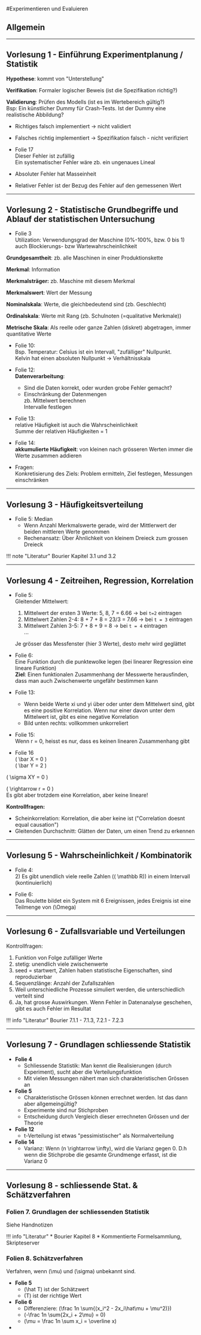 #Experimentieren und Evaluieren

## Allgemein

---
## Vorlesung 1 - Einführung Experimentplanung / Statistik

**Hypothese**: kommt von "Unterstellung"

**Verifikation**: Formaler logischer Beweis (ist die Spezifikation richtig?)

**Validierung**: Prüfen des Modells (ist es im Wertebereich gültig?)  
    Bsp: Ein künstlicher Dummy für Crash-Tests. Ist der Dummy eine realistische Abbildung?

* Richtiges falsch implementiert -> nicht validiert
* Falsches richtig implementiert -> Spezifikation falsch - nicht verifiziert

* Folie 17  
    Dieser Fehler ist zufällig  
    Ein systematischer Fehler wäre zb. ein ungenaues Lineal

* Absoluter Fehler hat Masseinheit
* Relativer Fehler ist der Bezug des Fehler auf den gemessenen Wert

---
## Vorlesung 2 - Statistische Grundbegriffe und  Ablauf der statistischen Untersuchung

* Folie 3  
    Utilization: Verwendungsgrad der Maschine (0%-100%, bzw. 0 bis 1)  
    auch Blockierungs- bzw Wartewahrscheinlichkeit

**Grundgesamtheit**: zb. alle Maschinen in einer Produktionskette

**Merkmal**: Information
  
**Merkmalsträger:** zb. Maschine mit diesem Merkmal  

**Merkmalswert**: Wert der Messung

**Nominalskala**: Werte, die gleichbedeutend sind (zb. Geschlecht)

**Ordinalskala**: Werte mit Rang (zb. Schulnoten (=qualitative Merkmale))

**Metrische Skala**: Als reelle oder ganze Zahlen (diskret) abgetragen, immer quantitative Werte

* Folie 10:  
    Bsp. Temperatur: Celsius ist ein Intervall, "zufälliger" Nullpunkt.  
    Kelvin hat einen absoluten Nullpunkt -> Verhältnisskala

* Folie 12:  
    **Datenverarbeitung**:  
    - Sind die Daten korrekt, oder wurden grobe Fehler gemacht?  
    - Einschränkung der Datenmengen  
        zb. Mittelwert berechnen  
        Intervalle festlegen


* Folie 13:  
    relative Häufigkeit ist auch die Wahrscheinlichkeit  
    Summe der relativen Häufigkeiten = 1

* Folie 14:  
    **akkumulierte Häufigkeit**: von kleinen nach grösseren Werten immer die Werte zusammen addieren

* Fragen:  
Konkretisierung des Ziels: Problem ermitteln, Ziel festlegen, Messungen einschränken


---
## Vorlesung 3 - Häufigkeitsverteilung
* Folie 5: Median
    - Wenn Anzahl Merkmalswerte gerade, wird der Mittlerwert der beiden mittleren Werte genommen
    - Rechenansatz: Über Ähnlichkeit von kleinem Dreieck zum grossen Dreieck

!!! note "Literatur"
    Bourier Kapitel 3.1 und 3.2

---
## Vorlesung 4 - Zeitreihen, Regression, Korrelation

* Folie 5:  
    Gleitender Mittelwert:
    1. Mittelwert der ersten 3 Werte: 5, 8, 7 = 6.66 -> bei `t=2` eintragen
    2. Mittelwert Zahlen 2-4: 8 + 7 + 8 = 23/3 = 7.66 -> bei `t = 3` eintragen
    2. Mittelwert Zahlen 3-5: 7 + 8 + 9 = 8 -> bei `t = 4` eintragen  
    ...

    Je grösser das Messfenster (hier 3 Werte), desto mehr wird geglättet

* Folie 6:  
    Eine Funktion durch die punktewolke legen (bei linearer Regression eine lineare Funktion)  
    **Ziel**: Einen funktionalen Zusammenhang der Messwerte herausfinden, dass man auch Zwischenwerte ungefähr bestimmen kann

* Folie 13:
    - Wenn beide Werte xi und yi über oder unter dem Mittelwert sind, gibt es eine positive Korrelation. Wenn nur einer davon unter dem Mittelwert ist, gibt es eine negative Korrelation
    - Bild unten rechts: vollkommen unkorreliert

* Folie 15:  
    Wenn r = 0, heisst es nur, dass es keinen linearen Zusammenhang gibt

* Folie 16  
    \( \bar X = 0 \)  
    \( \bar Y = 2 \)

\( \sigma XY = 0 \)

\( \rightarrow r = 0 \)  
Es gibt aber trotzdem eine Korrelation, aber keine lineare!

**Kontrollfragen:**  
- Scheinkorrelation: Korrelation, die aber keine ist ("Correlation doesnt equal causation")  
- Gleitenden Durchschnitt: Glätten der Daten, um einen Trend zu erkennen

---
## Vorlesung 5 - Wahrscheinlichkeit / Kombinatorik

* Folie 4:  
    2) Es gibt unendlich viele reelle Zahlen (\( \mathbb R\)) in einem Intervall (kontinuierlich)

* Folie 6:  
    Das Roulette bildet ein System mit 6 Ereignissen, jedes Ereignis ist eine Teilmenge von \(\Omega\)
    
---
## Vorlesung 6 - Zufallsvariable und Verteilungen
Kontrollfragen:

1. Funktion von Folge zufälliger Werte
2. stetig: unendlich viele zwischenwerte
3. seed = startwert, Zahlen haben statistische Eigenschaften, sind reproduzierbar
4. Sequenzlänge: Anzahl der Zufallszahlen
5. Weil unterschiedliche Prozesse simuliert werden, die unterschiedlich verteilt sind
6. Ja, hat grosse Auswirkungen. Wenn Fehler in Datenanalyse geschehen, gibt es auch Fehler im Resultat

!!! info "Literatur"
    Bourier 7.1.1 - 7.1.3, 7.2.1 - 7.2.3
    
---
## Vorlesung 7 - Grundlagen schliessende Statistik

* **Folie 4**
    * Schliessende Statistik: Man kennt die Realisierungen (durch Experiment), sucht aber die Verteilungsfunktion
    * Mit vielen Messungen nähert man sich charakteristischen Grössen an
* **Folie 5**
    * Charakteristische Grössen können errechnet werden. Ist das dann aber allgemeingültig?
    * Experimente sind nur Stichproben
    * Entscheidung durch Vergleich dieser errechneten Grössen und der Theorie
* **Folie 12**
    * t-Verteilung ist etwas "pessimistischer" als Normalverteilung
* **Folie 14**
    * Varianz: Wenn \(n \rightarrow \infty\), wird die Varianz gegen 0. D.h wenn die Stichprobe die gesamte Grundmenge erfasst, ist die Varianz 0

---
## Vorlesung 8 - schliessende Stat. & Schätzverfahren
### Folien 7. Grundlagen der schliessenden Statistik

Siehe Handnotizen

!!! info "Literatur"
    * Bourier Kapitel 8
    * Kommentierte Formelsammlung, Skripteserver
    
### Folien 8. Schätzverfahren
Verfahren, wenn \(\mu\) und \(\sigma\) unbekannt sind.

* **Folie 5**
    * \(\hat T\) ist der Schätzwert
    * \(T\) ist der richtige Wert
* **Folie 6**
    * Differenziere: \(\frac 1n \sum{(x_i^2 - 2x_i\hat\mu + \mu^2)}\)
    * \(-\frac 1n \sum{2x_i + 2\mu} = 0\)
    * \(\mu = \frac 1n \sum x_i = \overline x\)
* 
